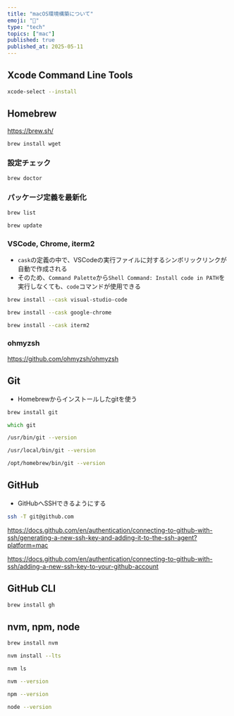 ```yaml
---
title: "macOS環境構築について"
emoji: "🍎"
type: "tech"
topics: ["mac"]
published: true
published_at: 2025-05-11
---
```


## Xcode Command Line Tools

```zsh
xcode-select --install
```

## Homebrew

https://brew.sh/

```zsh
brew install wget
```

### 設定チェック

```zsh
brew doctor
```

### パッケージ定義を最新化

```zsh
brew list
```

```zsh
brew update
```

### VSCode, Chrome, iterm2

- `cask`の定義の中で、VSCodeの実行ファイルに対するシンボリックリンクが自動で作成される
- そのため、`Command Palette`から`Shell Command: Install code in PATH`を実行しなくても、`code`コマンドが使用できる

```zsh
brew install --cask visual-studio-code
```

```zsh
brew install --cask google-chrome
```

```zsh
brew install --cask iterm2
```

### ohmyzsh

https://github.com/ohmyzsh/ohmyzsh

## Git

- Homebrewからインストールしたgitを使う

```zsh
brew install git
```

```zsh
which git
```

```zsh
/usr/bin/git --version
```

```zsh
/usr/local/bin/git --version
```

```zsh
/opt/homebrew/bin/git --version
```

## GitHub

- GitHubへSSHできるようにする

```zsh
ssh -T git@github.com
```

https://docs.github.com/en/authentication/connecting-to-github-with-ssh/generating-a-new-ssh-key-and-adding-it-to-the-ssh-agent?platform=mac

https://docs.github.com/en/authentication/connecting-to-github-with-ssh/adding-a-new-ssh-key-to-your-github-account

## GitHub CLI

```zsh
brew install gh
```

## nvm, npm, node

```zsh
brew install nvm
```

```zsh
nvm install --lts
```

```zsh
nvm ls
```

```zsh
nvm --version
```

```zsh
npm --version
```

```zsh
node --version
```

